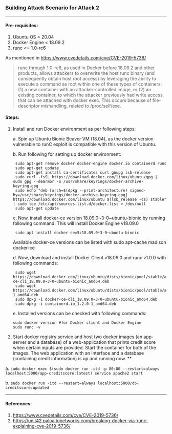 ### Building Attack Scenario for Attack 2
---

#### Pre-requisites:

1. Ubuntu OS < 20.04
2. Docker Engine < 18.09.2
3. runc <= 1.0-rc6

As mentioned in https://www.cvedetails.com/cve/CVE-2019-5736/ 
>runc through 1.0-rc6, as used in Docker before 18.09.2 and other products, allows attackers to overwrite the host runc binary (and consequently obtain host root access) by leveraging the ability to execute a command as root within one of these types of containers: (1) a new container with an attacker-controlled image, or (2) an existing container, to which the attacker previously had write access, that can be attached with docker exec. This occurs because of file-descriptor mishandling, related to /proc/self/exe.
	
#### Steps:

1. Install and run Docker environment as per following steps:

    a. Spin up Ubuntu Bionic Beaver VM (18.04), as the docker version vulnerable to runC exploit is compatible with this version of Ubuntu.
  
    b. Run following for setting up docker environment:
	
        sudo apt-get remove docker docker-engine docker.io containerd runc
        sudo apt-get update
        sudo apt-get install ca-certificates curl gnupg lsb-release
        sudo curl -fsSL https://download.docker.com/linux/ubuntu/gpg | sudo gpg --dearmor -o /usr/share/keyrings/docker-archive-keyring.gpg
        sudo echo "deb [arch=$(dpkg --print-architecture) signed-by=/usr/share/keyrings/docker-archive-keyring.gpg] https://download.docker.com/linux/ubuntu $(lsb_release -cs) stable" | sudo tee /etc/apt/sources.list.d/docker.list > /dev/null
        sudo apt-get update
  
     c. Now, install docker-ce version 18.09.0\~3-0~ubuntu-bionic by running following command. This will install Docker Engine v18.09.0
	
        sudo apt install docker-ce=5:18.09.0~3-0~ubuntu-bionic
		
	Available docker-ce versions can be listed with sudo apt-cache madison docker-ce
	
    d. Now, download and install Docker Client v18.09.0 and runc v1.0.0 with following commands:
	
        sudo wget https://download.docker.com/linux/ubuntu/dists/bionic/pool/stable/amd64/docker-ce-cli_18.09.0~3-0~ubuntu-bionic_amd64.deb
        sudo wget https://download.docker.com/linux/ubuntu/dists/bionic/pool/stable/amd64/containerd.io_1.2.0-1_amd64.deb
        sudo dpkg -i docker-ce-cli_18.09.0~3-0~ubuntu-bionic_amd64.deb
        sudo dpkg -i containerd.io_1.2.0-1_amd64.deb

    e. Installed versions can be checked with following commands:
	
       sudo docker version #for Docker client and Docker Engine
       sudo runc -v

2. Start docker registry service and host two docker images (an app-server and a database) of a web-application that prints credit score when certain inputs are provided. Start the container for both of the images. The web application with an interface and a database (containing credit information) is up and running now.  **

a. `sudo docker exec $(sudo docker run -itd -p 80:80 --restart=always localhost:5000/app-creditscore:latest) service apache2 start`

b. `sudo docker run -itd --restart=always localhost:5000/db-creditscore:updated`


---

#### References:

1. https://www.cvedetails.com/cve/CVE-2019-5736/
2. https://unit42.paloaltonetworks.com/breaking-docker-via-runc-explaining-cve-2019-5736/

